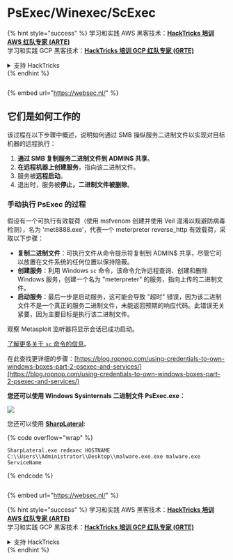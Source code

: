 # PsExec/Winexec/ScExec

{% hint style="success" %}
学习和实践 AWS 黑客技术：<img src="/.gitbook/assets/arte.png" alt="" data-size="line">[**HackTricks 培训 AWS 红队专家 (ARTE)**](https://training.hacktricks.xyz/courses/arte)<img src="/.gitbook/assets/arte.png" alt="" data-size="line">\
学习和实践 GCP 黑客技术：<img src="/.gitbook/assets/grte.png" alt="" data-size="line">[**HackTricks 培训 GCP 红队专家 (GRTE)**<img src="/.gitbook/assets/grte.png" alt="" data-size="line">](https://training.hacktricks.xyz/courses/grte)

<details>

<summary>支持 HackTricks</summary>

* 查看 [**订阅计划**](https://github.com/sponsors/carlospolop)!
* **加入** 💬 [**Discord 群组**](https://discord.gg/hRep4RUj7f) 或 [**Telegram 群组**](https://t.me/peass) 或 **关注** 我们的 **Twitter** 🐦 [**@hacktricks\_live**](https://twitter.com/hacktricks\_live)**.**
* **通过向** [**HackTricks**](https://github.com/carlospolop/hacktricks) 和 [**HackTricks Cloud**](https://github.com/carlospolop/hacktricks-cloud) GitHub 仓库提交 PR 分享黑客技巧。

</details>
{% endhint %}

<figure><img src="/..https:/pentest.eu/RENDER_WebSec_10fps_21sec_9MB_29042024.gif" alt=""><figcaption></figcaption></figure>

{% embed url="https://websec.nl/" %}

## 它们是如何工作的

该过程在以下步骤中概述，说明如何通过 SMB 操纵服务二进制文件以实现对目标机器的远程执行：

1. **通过 SMB 复制服务二进制文件到 ADMIN$ 共享**。
2. **在远程机器上创建服务**，指向该二进制文件。
3. 服务被**远程启动**。
4. 退出时，服务被**停止，二进制文件被删除**。

### **手动执行 PsExec 的过程**

假设有一个可执行有效载荷（使用 msfvenom 创建并使用 Veil 混淆以规避防病毒检测），名为 'met8888.exe'，代表一个 meterpreter reverse\_http 有效载荷，采取以下步骤：

* **复制二进制文件**：可执行文件从命令提示符复制到 ADMIN$ 共享，尽管它可以放置在文件系统的任何位置以保持隐蔽。
* **创建服务**：利用 Windows `sc` 命令，该命令允许远程查询、创建和删除 Windows 服务，创建一个名为 "meterpreter" 的服务，指向上传的二进制文件。
* **启动服务**：最后一步是启动服务，这可能会导致 "超时" 错误，因为该二进制文件不是一个真正的服务二进制文件，未能返回预期的响应代码。此错误无关紧要，因为主要目标是执行该二进制文件。

观察 Metasploit 监听器将显示会话已成功启动。

[了解更多关于 `sc` 命令的信息](https://technet.microsoft.com/en-us/library/bb490995.aspx)。

在此查找更详细的步骤：[https://blog.ropnop.com/using-credentials-to-own-windows-boxes-part-2-psexec-and-services/](https://blog.ropnop.com/using-credentials-to-own-windows-boxes-part-2-psexec-and-services/)

**您还可以使用 Windows Sysinternals 二进制文件 PsExec.exe：**

![](<../../.gitbook/assets/image (928).png>)

您还可以使用 [**SharpLateral**](https://github.com/mertdas/SharpLateral):

{% code overflow="wrap" %}
```
SharpLateral.exe redexec HOSTNAME C:\\Users\\Administrator\\Desktop\\malware.exe.exe malware.exe ServiceName
```
{% endcode %}

<figure><img src="/..https:/pentest.eu/RENDER_WebSec_10fps_21sec_9MB_29042024.gif" alt=""><figcaption></figcaption></figure>

{% embed url="https://websec.nl/" %}

{% hint style="success" %}
学习和实践 AWS 黑客技术：<img src="/.gitbook/assets/arte.png" alt="" data-size="line">[**HackTricks 培训 AWS 红队专家 (ARTE)**](https://training.hacktricks.xyz/courses/arte)<img src="/.gitbook/assets/arte.png" alt="" data-size="line">\
学习和实践 GCP 黑客技术：<img src="/.gitbook/assets/grte.png" alt="" data-size="line">[**HackTricks 培训 GCP 红队专家 (GRTE)**<img src="/.gitbook/assets/grte.png" alt="" data-size="line">](https://training.hacktricks.xyz/courses/grte)

<details>

<summary>支持 HackTricks</summary>

* 查看 [**订阅计划**](https://github.com/sponsors/carlospolop)!
* **加入** 💬 [**Discord 群组**](https://discord.gg/hRep4RUj7f) 或 [**Telegram 群组**](https://t.me/peass) 或 **在** **Twitter** 🐦 **上关注我们** [**@hacktricks\_live**](https://twitter.com/hacktricks\_live)**.**
* **通过向** [**HackTricks**](https://github.com/carlospolop/hacktricks) 和 [**HackTricks Cloud**](https://github.com/carlospolop/hacktricks-cloud) GitHub 仓库提交 PR 来分享黑客技巧。

</details>
{% endhint %}
